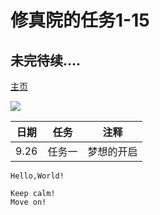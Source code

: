# 修真院的任务1-15
## 未完待续....
[主页](https://github.com/Moximixi)


![](http://www.vaikan.com/wordpress/wp-content/uploads/2013/02/ape-with-gun-560x345.jpg)

日期 | 任务 | 注释
--------- | -----------| -----
9.26 | 任务一 | 梦想的开启

`Hello,World!`
```
Keep calm!
Move on!
```

